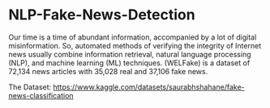 # NLP-Fake-News-Detection 

Our time is a time of abundant information, accompanied by a lot of digital misinformation. So, automated methods of verifying the integrity of Internet news usually combine information retrieval, natural language processing (NLP), and machine learning (ML) techniques. (WELFake) is a dataset of 72,134 news articles with 35,028 real and 37,106 fake news.

The Dataset: https://www.kaggle.com/datasets/saurabhshahane/fake-news-classification
